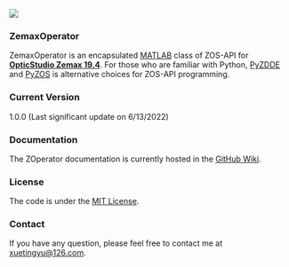 ![](https://github.com/rainharp/ZOperator/blob/main/Doc/Logo.png)
### ZemaxOperator

ZemaxOperator is an encapsulated [MATLAB](https://www.mathworks.com/products/matlab.html) class of ZOS-API for **[OpticStudio Zemax 19.4](https://www.zemax.com/)**. For those who are familiar with Python,  [PyZDDE](https://github.com/xzos/PyZDDE) and [PyZOS](https://github.com/xzos/pyzos) is alternative choices for ZOS-API programming.

### Current Version
1.0.0 (Last significant update on 6/13/2022)

### Documentation
The ZOperator documentation is currently hosted in the [GitHub Wiki](https://github.com/rainharp/MZDDE/wiki).

### License
The code is under the [MIT License](http://opensource.org/licenses/MIT).

### Contact
If you have any question, please feel free to contact me at [xuetingyu@126.com](mailto:xuetingyu@126.com).


